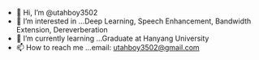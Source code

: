 - 👋 Hi, I’m @utahboy3502
- 👀 I’m interested in ...Deep Learning, Speech Enhancement, Bandwidth Extension, Dereverberation
- 🌱 I’m currently learning ...Graduate at Hanyang University
- 📫 How to reach me ...email: utahboy3502@gmail.com

<!---
utahboy3502/utahboy3502 is a ✨ special ✨ repository because its `README.md` (this file) appears on your GitHub profile.
You can click the Preview link to take a look at your changes.
--->
